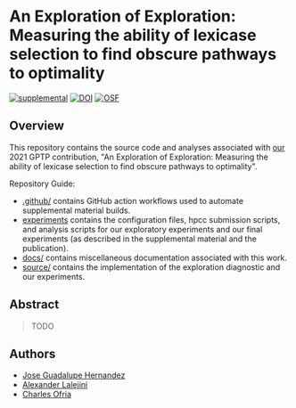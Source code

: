 # An Exploration of Exploration: Measuring the ability of lexicase selection to find obscure pathways to optimality

[![supplemental](https://img.shields.io/badge/go%20to-supplemental%20material-ff69b4)](https://jgh9094.github.io/GPTP-2021-Exploration-Of-Exploration/)
[![DOI](https://zenodo.org/badge/DOI/10.5281/zenodo.4961239.svg)](https://doi.org/10.5281/zenodo.4961239)
[![OSF](https://img.shields.io/badge/data%20%40%20OSF-10.17605%2FOSF.IO%2FXPJFT-blue)](https://osf.io/xpjft/)

## Overview

This repository contains the source code and analyses associated with [our](#authors) 2021 GPTP contribution, "An Exploration of Exploration: Measuring the ability of lexicase selection to find obscure pathways to optimality".

Repository Guide:

- [.github/](#TODO) contains GitHub action workflows used to automate supplemental material builds.
- [experiments](#TODO) contains the configuration files, hpcc submission scripts, and analysis scripts for our exploratory experiments and our final experiments (as described in the supplemental material and the publication).
- [docs/](#TODO) contains miscellaneous documentation associated with this work.
- [source/](#TODO) contains the implementation of the exploration diagnostic and our experiments.

## Abstract

> TODO

## Authors

- [Jose Guadalupe Hernandez](https://jgh9094.github.io/)
- [Alexander Lalejini](https://lalejini.com)
- [Charles Ofria](http://ofria.com)